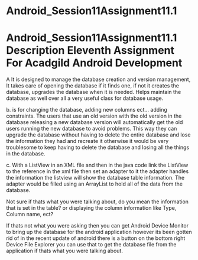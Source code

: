 # Android_Session11Assignment11.1
# Android_Session11Assignment11.1 Description Eleventh Assignment For Acadgild Android Development


A It is designed to manage the database creation and version management, It takes care of opening the database if it finds one, if not it creates the database, upgrades the database when it is needed. Helps maintain the database as well over all a very useful class for database usage.


b. is for changing the database, adding new columns ect... adding constraints. The users that use an old version with the old version in the database releasing a new database version will automatically get the old users running the new database to avoid problems. This way they can upgrade the database without having to delete the entire database and lose the information they had and recreate it otherwise it would be very troublesome to keep having to delete the database and losing all the things in the database.


c. With a ListView in an XML file and then in the java code link the ListView to the reference in the xml file then set an adapter to it the adapter handles the information the listview will show the database table information. The adapter would be filled using an ArrayList to hold all of the data from the database.

Not sure if thats what you were talking about, do you mean the information that is set in the table? or displaying the column information like Type, Column name, ect?

If thats not what you were asking then you can get Android Device Monitor to bring up the database for the android application however its been gotten rid of in the recent update of android there is a button on the bottom right Device File Explorer you can use that to get the database file from the application if thats what you were talking about.
